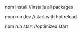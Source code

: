npm install //installs all packages

npm run dev //start with hot reload

npm run start //optimized start